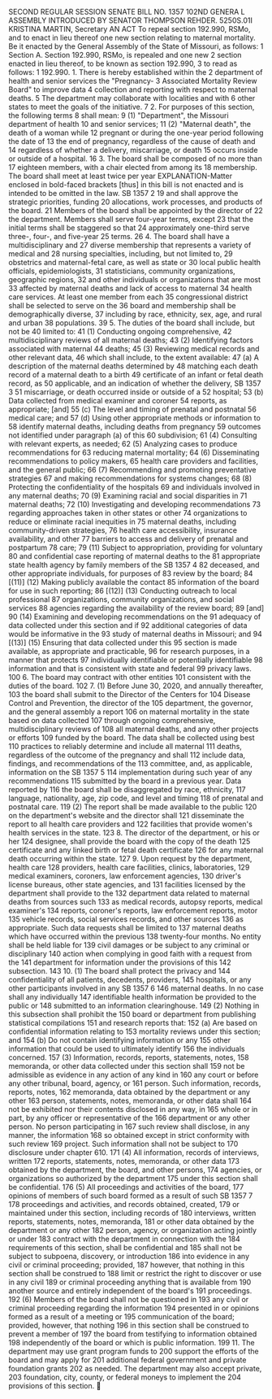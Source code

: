SECOND REGULAR SESSION
SENATE BILL NO. 1357
102ND GENERA L ASSEMBLY
INTRODUCED BY SENATOR THOMPSON REHDER.
5250S.01I KRISTINA MARTIN, Secretary
AN ACT
To repeal section 192.990, RSMo, and to enact in lieu thereof one new section relating to maternal
mortality.
Be it enacted by the General Assembly of the State of Missouri, as follows:
1 Section A. Section 192.990, RSMo, is repealed and one new
2 section enacted in lieu thereof, to be known as section 192.990,
3 to read as follows:
1 192.990. 1. There is hereby established within the
2 department of health and senior services the "Pregnancy-
3 Associated Mortality Review Board" to improve data
4 collection and reporting with respect to maternal deaths.
5 The department may collaborate with localities and with
6 other states to meet the goals of the initiative.
7 2. For purposes of this section, the following terms
8 shall mean:
9 (1) "Department", the Missouri department of health
10 and senior services;
11 (2) "Maternal death", the death of a woman while
12 pregnant or during the one-year period following the date of
13 the end of pregnancy, regardless of the cause of death and
14 regardless of whether a delivery, miscarriage, or death
15 occurs inside or outside of a hospital.
16 3. The board shall be composed of no more than
17 eighteen members, with a chair elected from among its
18 membership. The board shall meet at least twice per year
EXPLANATION-Matter enclosed in bold-faced brackets [thus] in this bill is not enacted
and is intended to be omitted in the law.
SB 1357 2
19 and shall approve the strategic priorities, funding
20 allocations, work processes, and products of the board.
21 Members of the board shall be appointed by the director of
22 the department. Members shall serve four-year terms, except
23 that the initial terms shall be staggered so that
24 approximately one-third serve three-, four-, and five-year
25 terms.
26 4. The board shall have a multidisciplinary and
27 diverse membership that represents a variety of medical and
28 nursing specialties, including, but not limited to,
29 obstetrics and maternal-fetal care, as well as state or
30 local public health officials, epidemiologists,
31 statisticians, community organizations, geographic regions,
32 and other individuals or organizations that are most
33 affected by maternal deaths and lack of access to maternal
34 health care services. At least one member from each
35 congressional district shall be selected to serve on the
36 board and membership shall be demographically diverse,
37 including by race, ethnicity, sex, age, and rural and urban
38 populations.
39 5. The duties of the board shall include, but not be
40 limited to:
41 (1) Conducting ongoing comprehensive,
42 multidisciplinary reviews of all maternal deaths;
43 (2) Identifying factors associated with maternal
44 deaths;
45 (3) Reviewing medical records and other relevant data,
46 which shall include, to the extent available:
47 (a) A description of the maternal deaths determined by
48 matching each death record of a maternal death to a birth
49 certificate of an infant or fetal death record, as
50 applicable, and an indication of whether the delivery,
SB 1357 3
51 miscarriage, or death occurred inside or outside of a
52 hospital;
53 (b) Data collected from medical examiner and coroner
54 reports, as appropriate; [and]
55 (c) The level and timing of prenatal and postnatal
56 medical care; and
57 (d) Using other appropriate methods or information to
58 identify maternal deaths, including deaths from pregnancy
59 outcomes not identified under paragraph (a) of this
60 subdivision;
61 (4) Consulting with relevant experts, as needed;
62 (5) Analyzing cases to produce recommendations for
63 reducing maternal mortality;
64 (6) Disseminating recommendations to policy makers,
65 health care providers and facilities, and the general public;
66 (7) Recommending and promoting preventative strategies
67 and making recommendations for systems changes;
68 (8) Protecting the confidentiality of the hospitals
69 and individuals involved in any maternal deaths;
70 (9) Examining racial and social disparities in
71 maternal deaths;
72 (10) Investigating and developing recommendations
73 regarding approaches taken in other states or other
74 organizations to reduce or eliminate racial inequities in
75 maternal deaths, including community-driven strategies,
76 health care accessibility, insurance availability, and other
77 barriers to access and delivery of prenatal and postpartum
78 care;
79 (11) Subject to appropriation, providing for voluntary
80 and confidential case reporting of maternal deaths to the
81 appropriate state health agency by family members of the
SB 1357 4
82 deceased, and other appropriate individuals, for purposes of
83 review by the board;
84 [(11)] (12) Making publicly available the contact
85 information of the board for use in such reporting;
86 [(12)] (13) Conducting outreach to local professional
87 organizations, community organizations, and social services
88 agencies regarding the availability of the review board;
89 [and]
90 (14) Examining and developing recommendations on the
91 adequacy of data collected under this section and if
92 additional categories of data would be informative in the
93 study of maternal deaths in Missouri; and
94 [(13)] (15) Ensuring that data collected under this
95 section is made available, as appropriate and practicable,
96 for research purposes, in a manner that protects
97 individually identifiable or potentially identifiable
98 information and that is consistent with state and federal
99 privacy laws.
100 6. The board may contract with other entities
101 consistent with the duties of the board.
102 7. (1) Before June 30, 2020, and annually thereafter,
103 the board shall submit to the Director of the Centers for
104 Disease Control and Prevention, the director of the
105 department, the governor, and the general assembly a report
106 on maternal mortality in the state based on data collected
107 through ongoing comprehensive, multidisciplinary reviews of
108 all maternal deaths, and any other projects or efforts
109 funded by the board. The data shall be collected using best
110 practices to reliably determine and include all maternal
111 deaths, regardless of the outcome of the pregnancy and shall
112 include data, findings, and recommendations of the
113 committee, and, as applicable, information on the
SB 1357 5
114 implementation during such year of any recommendations
115 submitted by the board in a previous year. Data reported by
116 the board shall be disaggregated by race, ethnicity,
117 language, nationality, age, zip code, and level and timing
118 of prenatal and postnatal care.
119 (2) The report shall be made available to the public
120 on the department's website and the director shall
121 disseminate the report to all health care providers and
122 facilities that provide women's health services in the state.
123 8. The director of the department, or his or her
124 designee, shall provide the board with the copy of the death
125 certificate and any linked birth or fetal death certificate
126 for any maternal death occurring within the state.
127 9. Upon request by the department, health care
128 providers, health care facilities, clinics, laboratories,
129 medical examiners, coroners, law enforcement agencies,
130 driver's license bureaus, other state agencies, and
131 facilities licensed by the department shall provide to the
132 department data related to maternal deaths from sources such
133 as medical records, autopsy reports, medical examiner's
134 reports, coroner's reports, law enforcement reports, motor
135 vehicle records, social services records, and other sources
136 as appropriate. Such data requests shall be limited to
137 maternal deaths which have occurred within the previous
138 twenty-four months. No entity shall be held liable for
139 civil damages or be subject to any criminal or disciplinary
140 action when complying in good faith with a request from the
141 department for information under the provisions of this
142 subsection.
143 10. (1) The board shall protect the privacy and
144 confidentiality of all patients, decedents, providers,
145 hospitals, or any other participants involved in any
SB 1357 6
146 maternal deaths. In no case shall any individually
147 identifiable health information be provided to the public or
148 submitted to an information clearinghouse.
149 (2) Nothing in this subsection shall prohibit the
150 board or department from publishing statistical compilations
151 and research reports that:
152 (a) Are based on confidential information relating to
153 mortality reviews under this section; and
154 (b) Do not contain identifying information or any
155 other information that could be used to ultimately identify
156 the individuals concerned.
157 (3) Information, records, reports, statements, notes,
158 memoranda, or other data collected under this section shall
159 not be admissible as evidence in any action of any kind in
160 any court or before any other tribunal, board, agency, or
161 person. Such information, records, reports, notes,
162 memoranda, data obtained by the department or any other
163 person, statements, notes, memoranda, or other data shall
164 not be exhibited nor their contents disclosed in any way, in
165 whole or in part, by any officer or representative of the
166 department or any other person. No person participating in
167 such review shall disclose, in any manner, the information
168 so obtained except in strict conformity with such review
169 project. Such information shall not be subject to
170 disclosure under chapter 610.
171 (4) All information, records of interviews, written
172 reports, statements, notes, memoranda, or other data
173 obtained by the department, the board, and other persons,
174 agencies, or organizations so authorized by the department
175 under this section shall be confidential.
176 (5) All proceedings and activities of the board,
177 opinions of members of such board formed as a result of such
SB 1357 7
178 proceedings and activities, and records obtained, created,
179 or maintained under this section, including records of
180 interviews, written reports, statements, notes, memoranda,
181 or other data obtained by the department or any other
182 person, agency, or organization acting jointly or under
183 contract with the department in connection with the
184 requirements of this section, shall be confidential and
185 shall not be subject to subpoena, discovery, or introduction
186 into evidence in any civil or criminal proceeding; provided,
187 however, that nothing in this section shall be construed to
188 limit or restrict the right to discover or use in any civil
189 or criminal proceeding anything that is available from
190 another source and entirely independent of the board's
191 proceedings.
192 (6) Members of the board shall not be questioned in
193 any civil or criminal proceeding regarding the information
194 presented in or opinions formed as a result of a meeting or
195 communication of the board; provided, however, that nothing
196 in this section shall be construed to prevent a member of
197 the board from testifying to information obtained
198 independently of the board or which is public information.
199 11. The department may use grant program funds to
200 support the efforts of the board and may apply for
201 additional federal government and private foundation grants
202 as needed. The department may also accept private,
203 foundation, city, county, or federal moneys to implement the
204 provisions of this section.
